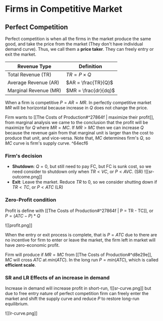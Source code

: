 # Firms in Competitive Market
## Perfect Competition

Perfect competition is when all the firms in the market produce the same good, and take the price from the market (They don't have individual demand curve). Thus, we call them a **price taker**. They can freely entry or exit the market.

| Revenue Type          | Definition           |
| --------------------- | -------------------- |
| Total Revenue (TR)    | $TR = P \times Q$    |
| Average Revenue (AR)  | $AR = \frac{TR}{Q}$  |
| Marginal Revenue (MR) | $MR = \frac{dr}{dq}$ |

When a firm is competitive $P = AR = MR$. In perfectly competitive market $MR$ will be horizontal because increase in $Q$ does not change the price.

Firm wants to [[The Costs of Production#^27864f | maximize their profit]], from marginal analysis we came to the conclusion that the profit will be maximize for $Q$ where $MR = MC$. If $MR > MC$ then we can increase $Q$ because the revenue gain from that marginal unit is larger than the cost to produce that unit, and vice-versa. Note that, $MC$ determines firm's $Q$, so $MC$ curve is firm's supply curve. ^64ecf6
### Firm's decision
- **Shutdown**: $Q=0$, but still need to pay FC, but FC is sunk cost, so we need consider to shutdown only when $TR < VC$, or $P < AVC$. (SR) ![[sr-outcome.png]]
- **Exit**: Leave the market. Reduce $TR$ to $0$, so we consider shutting down if $TR < TC$, or $P < ATC$ (LR)
### Zero-Profit condition

Profit is define with [[The Costs of Production#^27864f | P = TR - TC]], or $P =(ATC - P) * Q$ 

![[profit.png]]

When the entry or exit process is complete, that is $P=ATC$ due to there are no incentive for firm to enter or leave the market, the firm left in market will have zero-economic profit.

Firm will produce if $MR=MC$ from [[The Costs of Production#^d8e29e]], $MC$ will cross $ATC$ at $min(ATC)$. In the long run $P = min(ATC)$, which is called **efficient scale**.
### SR and LR Effects of an increase in demand

Increase in demand will increase profit in short-run, ![[sr-curve.png]] but due to free entry nature of perfect competition firm can freely enter the market and shift the supply curve and reduce $P$ to restore long-run equilibrium.

![[lr-curve.png]]